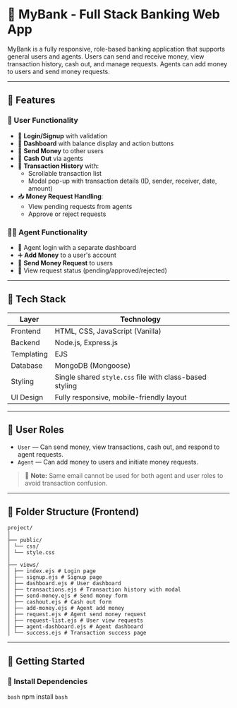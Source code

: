 # 💸 MyBank - Full Stack Banking Web App

MyBank is a fully responsive, role-based banking application that supports general users and agents. Users can send and receive money, view transaction history, cash out, and manage requests. Agents can add money to users and send money requests.

---

## 📌 Features

### 👥 User Functionality
- 🔐 **Login/Signup** with validation
- 🏦 **Dashboard** with balance display and action buttons
- 💸 **Send Money** to other users
- 💼 **Cash Out** via agents
- 📜 **Transaction History** with:
  - Scrollable transaction list
  - Modal pop-up with transaction details (ID, sender, receiver, date, amount)
- 📥 **Money Request Handling**:
  - View pending requests from agents
  - Approve or reject requests

### 🧑‍💼 Agent Functionality
- 🔐 Agent login with a separate dashboard
- ➕ **Add Money** to a user's account
- 📨 **Send Money Request** to users
- 📄 View request status (pending/approved/rejected)

---

## 🧠 Tech Stack

| Layer         | Technology            |
|---------------|------------------------|
| Frontend      | HTML, CSS, JavaScript (Vanilla) |
| Backend       | Node.js, Express.js   |
| Templating    | EJS                   |
| Database      | MongoDB (Mongoose)    |
| Styling       | Single shared `style.css` file with class-based styling |
| UI Design     | Fully responsive, mobile-friendly layout |

---

## 🔐 User Roles

- `User` — Can send money, view transactions, cash out, and respond to agent requests.
- `Agent` — Can add money to users and initiate money requests.

> 🛑 **Note:** Same email cannot be used for both agent and user roles to avoid transaction confusion.

---

## 📁 Folder Structure (Frontend)
```
project/
│
├── public/
│ └── css/
│ └── style.css
│
├── views/
│ ├── index.ejs # Login page
│ ├── signup.ejs # Signup page
│ ├── dashboard.ejs # User dashboard
│ ├── transactions.ejs # Transaction history with modal
│ ├── send-money.ejs # Send money form
│ ├── cashout.ejs # Cash out form
│ ├── add-money.ejs # Agent add money
│ ├── request.ejs # Agent send money request
│ ├── request-list.ejs # User view requests
│ ├── agent-dashboard.ejs # Agent dashboard
│ └── success.ejs # Transaction success page
```

---

## 🚀 Getting Started

### 🔧 Install Dependencies
```bash```
npm install
```bash```

